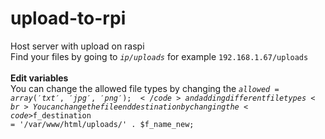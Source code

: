 # upload-to-rpi
Host server with upload on raspi <br>
Find your files by going to <code><i>ip/uploads</i></code> for example <code>192.168.1.67/uploads<br></code><br>
<b>Edit variables</b><br>
You can change the allowed file types by changing the <code>$allowed = array('txt', 'jpg', 'png');</code> and adding different file types<br>
You can change the file end destination by changing the <code>$f_destination = '/var/www/html/uploads/' . $f_name_new;</code>
